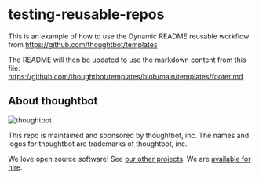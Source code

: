 # testing-reusable-repos

This is an example of how to use the Dynamic README reusable workflow from https://github.com/thoughtbot/templates

The README will then be updated to use the markdown content from this file: https://github.com/thoughtbot/templates/blob/main/templates/footer.md

<!-- START /templates/footer.md -->
## About thoughtbot

![thoughtbot](https://thoughtbot.com/thoughtbot-logo-for-readmes.svg)

This repo is maintained and sponsored by thoughtbot, inc.
The names and logos for thoughtbot are trademarks of thoughtbot, inc.

We love open source software! See [our other projects][community].
We are [available for hire][hire].

[community]: https://thoughtbot.com/community?utm_source=github
[hire]: https://thoughtbot.com/hire-us?utm_source=github

<!-- END /templates/footer.md -->
